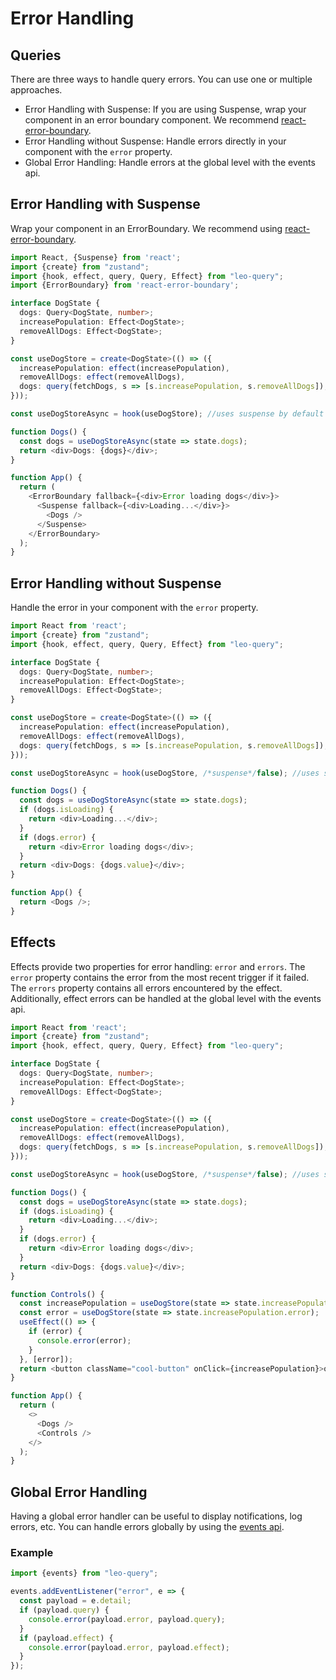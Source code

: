 # Error Handling

## Queries

There are three ways to handle query errors. You can use one or multiple approaches.
- Error Handling with Suspense: If you are using Suspense, wrap your component in an error boundary component. We recommend [react-error-boundary](https://www.npmjs.com/package/react-error-boundary). 
- Error Handling without Suspense: Handle errors directly in your component with the `error` property.
- Global Error Handling: Handle errors at the global level with the events api.


## Error Handling with Suspense

Wrap your component in an ErrorBoundary. We recommend using [react-error-boundary](https://www.npmjs.com/package/react-error-boundary).

```typescript {27,31}
import React, {Suspense} from 'react';
import {create} from "zustand";
import {hook, effect, query, Query, Effect} from "leo-query";
import {ErrorBoundary} from 'react-error-boundary';

interface DogState {
  dogs: Query<DogState, number>;
  increasePopulation: Effect<DogState>;
  removeAllDogs: Effect<DogState>;
}

const useDogStore = create<DogState>(() => ({
  increasePopulation: effect(increasePopulation),
  removeAllDogs: effect(removeAllDogs),
  dogs: query(fetchDogs, s => [s.increasePopulation, s.removeAllDogs]),
}));

const useDogStoreAsync = hook(useDogStore); //uses suspense by default

function Dogs() {
  const dogs = useDogStoreAsync(state => state.dogs);
  return <div>Dogs: {dogs}</div>;
}

function App() {
  return (
    <ErrorBoundary fallback={<div>Error loading dogs</div>}>
      <Suspense fallback={<div>Loading...</div>}>
        <Dogs />
      </Suspense>
    </ErrorBoundary>
  );
}
```

## Error Handling without Suspense

Handle the error in your component with the `error` property.

```typescript {24-26}
import React from 'react';
import {create} from "zustand";
import {hook, effect, query, Query, Effect} from "leo-query";

interface DogState {
  dogs: Query<DogState, number>;
  increasePopulation: Effect<DogState>;
  removeAllDogs: Effect<DogState>;
}

const useDogStore = create<DogState>(() => ({
  increasePopulation: effect(increasePopulation),
  removeAllDogs: effect(removeAllDogs),
  dogs: query(fetchDogs, s => [s.increasePopulation, s.removeAllDogs]),
}));

const useDogStoreAsync = hook(useDogStore, /*suspense*/false); //uses suspense by default

function Dogs() {
  const dogs = useDogStoreAsync(state => state.dogs);
  if (dogs.isLoading) {
    return <div>Loading...</div>;
  }
  if (dogs.error) {
    return <div>Error loading dogs</div>;
  }
  return <div>Dogs: {dogs.value}</div>;
}

function App() {
  return <Dogs />;
}
```

## Effects

Effects provide two properties for error handling: `error` and `errors`. The `error` property contains the error from the most recent trigger if it failed. The `errors` property contains all errors encountered by the effect. Additionally, effect errors can be handled at the global level with the events api.

```typescript {32-37}
import React from 'react';
import {create} from "zustand";
import {hook, effect, query, Query, Effect} from "leo-query";

interface DogState {
  dogs: Query<DogState, number>;
  increasePopulation: Effect<DogState>;
  removeAllDogs: Effect<DogState>;
}

const useDogStore = create<DogState>(() => ({
  increasePopulation: effect(increasePopulation),
  removeAllDogs: effect(removeAllDogs),
  dogs: query(fetchDogs, s => [s.increasePopulation, s.removeAllDogs]),
}));

const useDogStoreAsync = hook(useDogStore, /*suspense*/false); //uses suspense by default

function Dogs() {
  const dogs = useDogStoreAsync(state => state.dogs);
  if (dogs.isLoading) {
    return <div>Loading...</div>;
  }
  if (dogs.error) {
    return <div>Error loading dogs</div>;
  }
  return <div>Dogs: {dogs.value}</div>;
}

function Controls() {
  const increasePopulation = useDogStore(state => state.increasePopulation.trigger);
  const error = useDogStore(state => state.increasePopulation.error);
  useEffect(() => {
    if (error) {
      console.error(error);
    }
  }, [error]);
  return <button className="cool-button" onClick={increasePopulation}>one up</button>;
}

function App() {
  return (
    <>
      <Dogs />
      <Controls />
    </>
  );
}
```

## Global Error Handling

Having a global error handler can be useful to display notifications, log errors, etc. You can handle errors globally by using the [events api](/latest/guide/events).

### Example

```typescript
import {events} from "leo-query";

events.addEventListener("error", e => {
  const payload = e.detail;
  if (payload.query) {
    console.error(payload.error, payload.query);
  }
  if (payload.effect) {
    console.error(payload.error, payload.effect);
  }
});
```